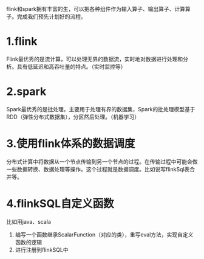 flink和spark拥有丰富的生，可以把各种组件作为输入算子、输出算子、计算算子。完成我们预先计划好的流程。

# 1.flink

Flink最优秀的是流计算，可以处理无界的数据流，实时地对数据进行处理和分析。具有低延迟和高吞吐量的特点。（实时监控等）

# 2.spark

Spark最优秀的是批处理，主要用于处理有界的数据集，Spark的批处理模型基于RDD（弹性分布式数据集），分区然后处理。（机器学习）

# 3.使用flink体系的数据调度

分布式计算中将数据从一个节点传输到另一个节点的过程。在传输过程中可能会做一些数据转换、数据处理等操作。这个过程就是数据调度。比如说写flinkSql表合并等。

# 4.flinkSQL自定义函数

比如用java、scala

1. 编写一个函数继承ScalarFunction（对应的类），重写eval方法，实现自定义函数的逻辑
2. 进行注册到flinkSQL中
